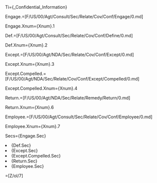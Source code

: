 Ti={_Confidential_Information}

Engage.=[F/US/00/Agt/Consult/Sec/Relate/Cov/Conf/Engage/0.md]

Engage.Xnum={Xnum}.1

Def.=[F/US/00/Agt/Consult/Sec/Relate/Cov/Conf/Define/0.md]

Def.Xnum={Xnum}.2

Except.=[F/US/00/Agt/NDA/Sec/Relate/Cov/Conf/Except/0.md]

Except.Xnum={Xnum}.3

Except.Compelled.=[F/US/00/Agt/NDA/Sec/Relate/Cov/Conf/Except/Compelled/0.md]

Except.Compelled.Xnum={Xnum}.4

Return.=[F/US/00/Agt/NDA/Sec/Relate/Remedy/Return/0.md]

Return.Xnum={Xnum}.6

Employee.=[F/US/00/Agt/Consult/Sec/Relate/Cov/Conf/Employee/0.md]

Employee.Xnum={Xnum}.7

Secs={Engage.Sec}<li>{Def.Sec}<li>{Except.Sec}<li>{Except.Compelled.Sec}<li>{Return.Sec}<li>{Employee.Sec}

=[Z/ol/7]
